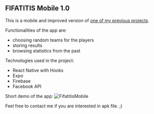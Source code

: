 ## FIFATITIS Mobile 1.0

This is a mobile and improved version of [one of my previous projects](https://github.com/plmbov/fifatitis "one of my previous projects"). 

Functionalities of the app are:
- choosing random teams for the players
- storing results
- browsing statistics from the past

Technologies used in the project:
- React Native with Hooks
- Expo
- Firebase
- Facebook API

Short demo of the app:
![FifatitisMobile](./fifatitis-mobile-demo.gif)

Feel free to contact me if you are interested in apk file. ;)
